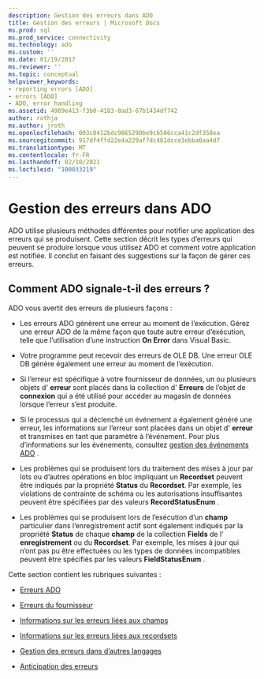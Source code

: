 ```yaml
---
description: Gestion des erreurs dans ADO
title: Gestion des erreurs | Microsoft Docs
ms.prod: sql
ms.prod_service: connectivity
ms.technology: ado
ms.custom: ''
ms.date: 01/19/2017
ms.reviewer: ''
ms.topic: conceptual
helpviewer_keywords:
- reporting errors [ADO]
- errors [ADO]
- ADO, error handling
ms.assetid: 4909e413-f3b0-4183-8ad3-67b1434df742
author: rothja
ms.author: jroth
ms.openlocfilehash: 003c8412bdc9865290be9cb506cca41c2df358ea
ms.sourcegitcommit: 917df4ffd22e4a229af7dc481dcce3ebba0aa4d7
ms.translationtype: MT
ms.contentlocale: fr-FR
ms.lasthandoff: 02/10/2021
ms.locfileid: "100033219"
---
```

# <a name="error-handling-in-ado"></a>Gestion des erreurs dans ADO
ADO utilise plusieurs méthodes différentes pour notifier une application des erreurs qui se produisent. Cette section décrit les types d’erreurs qui peuvent se produire lorsque vous utilisez ADO et comment votre application est notifiée. Il conclut en faisant des suggestions sur la façon de gérer ces erreurs.  
  
## <a name="how-does-ado-report-errors"></a>Comment ADO signale-t-il des erreurs ?  
 ADO vous avertit des erreurs de plusieurs façons :  
  
-   Les erreurs ADO génèrent une erreur au moment de l’exécution. Gérez une erreur ADO de la même façon que toute autre erreur d’exécution, telle que l’utilisation d’une instruction **On Error** dans Visual Basic.  
  
-   Votre programme peut recevoir des erreurs de OLE DB. Une erreur OLE DB génère également une erreur au moment de l’exécution.  
  
-   Si l’erreur est spécifique à votre fournisseur de données, un ou plusieurs objets d' **erreur** sont placés dans la collection d' **Erreurs** de l’objet de **connexion** qui a été utilisé pour accéder au magasin de données lorsque l’erreur s’est produite.  
  
-   Si le processus qui a déclenché un événement a également généré une erreur, les informations sur l’erreur sont placées dans un objet d' **erreur** et transmises en tant que paramètre à l’événement. Pour plus d’informations sur les événements, consultez [gestion des événements ADO](./handling-ado-events.md) .  
  
-   Les problèmes qui se produisent lors du traitement des mises à jour par lots ou d’autres opérations en bloc impliquant un **Recordset** peuvent être indiqués par la propriété **Status** du **Recordset**. Par exemple, les violations de contrainte de schéma ou les autorisations insuffisantes peuvent être spécifiées par des valeurs **RecordStatusEnum** .  
  
-   Les problèmes qui se produisent lors de l’exécution d’un **champ** particulier dans l’enregistrement actif sont également indiqués par la propriété **Status** de chaque **champ** de la collection **Fields** de l' **enregistrement** ou du **Recordset**. Par exemple, les mises à jour qui n’ont pas pu être effectuées ou les types de données incompatibles peuvent être spécifiés par les valeurs **FieldStatusEnum** .  
  
 Cette section contient les rubriques suivantes :  
  
-   [Erreurs ADO](./ado-errors.md)  
  
-   [Erreurs du fournisseur](./provider-errors.md)  
  
-   [Informations sur les erreurs liées aux champs](./field-related-error-information.md)  
  
-   [Informations sur les erreurs liées aux recordsets](./recordset-related-error-information.md)  
  
-   [Gestion des erreurs dans d’autres langages](./handling-errors-in-other-languages.md)  
  
-   [Anticipation des erreurs](./anticipating-errors.md)